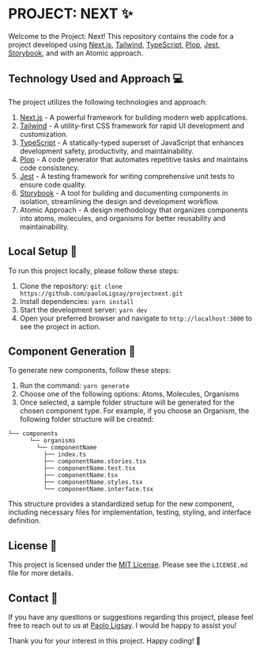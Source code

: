 # PROJECT: NEXT ✨

Welcome to the Project: Next! This repository contains the code for a project developed using [Next.js](https://nextjs.org/), [Tailwind](https://tailwindcss.com/), [TypeScript](https://www.typescriptlang.org/), [Plop](https://plopjs.com/), [Jest](https://jestjs.io/), [Storybook](https://storybook.js.org/), and with an Atomic approach.

## Technology Used and Approach 💻

The project utilizes the following technologies and approach:

1. [Next.js](https://nextjs.org/) - A powerful framework for building modern web applications.
2. [Tailwind](https://tailwindcss.com/) - A utility-first CSS framework for rapid UI development and customization.
3. [TypeScript](https://www.typescriptlang.org/) - A statically-typed superset of JavaScript that enhances development safety, productivity, and maintainability.
4. [Plop](https://plopjs.com/) - A code generator that automates repetitive tasks and maintains code consistency.
5. [Jest](https://jestjs.io/) - A testing framework for writing comprehensive unit tests to ensure code quality.
6. [Storybook](https://storybook.js.org/) - A tool for building and documenting components in isolation, streamlining the design and development workflow.
7. Atomic Approach - A design methodology that organizes components into atoms, molecules, and organisms for better reusability and maintainability.

## Local Setup 🚀

To run this project locally, please follow these steps:

1. Clone the repository: `git clone https://github.com/paoloLigsay/projectnext.git`
2. Install dependencies: `yarn install`
3. Start the development server: `yarn dev`
4. Open your preferred browser and navigate to `http://localhost:3000` to see the project in action.

## Component Generation 🧩

To generate new components, follow these steps:

1. Run the command: `yarn generate`
2. Choose one of the following options: Atoms, Molecules, Organisms
3. Once selected, a sample folder structure will be generated for the chosen component type. For example, if you choose an Organism, the following folder structure will be created:

```
└── components
      └── organisms
        └── componentName
          ├── index.ts
          ├── componentName.stories.tsx
          ├── componentName.test.tsx
          ├── componentName.tsx
          ├── componentName.styles.tsx
          └── componentName.interface.tsx
```

This structure provides a standardized setup for the new component, including necessary files for implementation, testing, styling, and interface definition.

## License 📄
This project is licensed under the [MIT License](LICENSE.md). Please see the `LICENSE.md` file for more details.

## Contact 📧
If you have any questions or suggestions regarding this project, please feel free to reach out to us at [Paolo Ligsay](https://paolomartinligsay.netlify.app/). I would be happy to assist you!

Thank you for your interest in this project. Happy coding! 🎉
